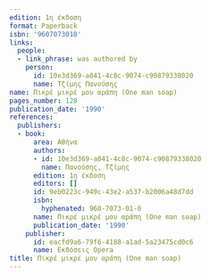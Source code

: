 ```yaml
---
edition: 1η έκδοση
format: Paperback
isbn: '9607073010'
links:
  people:
  - link_phrase: was authored by
    person:
      id: 10e3d369-a041-4c8c-9074-c90879338020
      name: Τζίμης Πανούσης
name: Πικρέ μικρέ μου αράπη (One man soap)
pages_number: 128
publication_date: '1990'
references:
  publishers:
  - book:
      area: Αθήνα
      authors:
      - id: 10e3d369-a041-4c8c-9074-c90879338020
        name: Πανούσης, Τζίμης
      edition: 1η έκδοση
      editors: []
      id: 9eb0223c-949c-43e2-a537-b2006a48d7dd
      isbn:
        hyphenated: 960-7073-01-0
      name: Πικρέ μικρέ μου αράπη (One man soap)
      publication_date: '1990'
    publisher:
      id: eacfd9a6-79f6-4188-a1ad-5a23475cd0c6
      name: Εκδόσεις Opera
title: Πικρέ μικρέ μου αράπη (One man soap)
---
```


